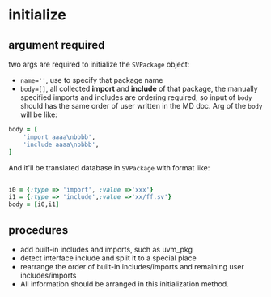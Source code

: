 # initialize
## argument required
two args are required to initialize the `SVPackage` object:
- `name=''`, use to specify that package name
- `body=[]`, all collected **import** and **include** of that package, the manually specified imports and includes are ordering required, so input of `body` should has the same order of user written in the MD doc.
Arg of the `body` will be like:
```ruby
body = [
	'import aaaa\nbbbb',
	'include aaaa\nbbbb',
]
```
And it'll be translated database in `SVPackage` with format like:
```ruby

i0 = {:type => 'import', :value =>'xxx'}
i1 = {:type => 'include',:value =>'xx/ff.sv'}
body = [i0,i1]

```
## procedures

- add built-in includes and imports, such as uvm_pkg
- detect interface include and split it to a special place
- rearrange the order of built-in includes/imports and remaining user includes/imports
- All information should be arranged in this initialization method.

